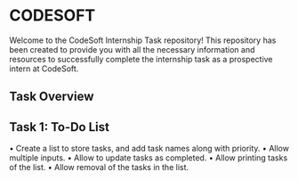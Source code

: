# CODESOFT
Welcome to the CodeSoft Internship Task repository! This repository has been created to provide you with all the necessary information and resources to successfully complete the internship task as a prospective intern at CodeSoft.

## Task Overview

## Task 1: To-Do List 
• Create a list to store tasks, and add task names along with priority.
• Allow multiple inputs.
• Allow to update tasks as completed.
• Allow printing tasks of the list.
• Allow removal of the tasks in the list.
